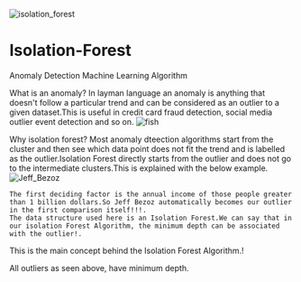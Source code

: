 ![isolation_forest](https://user-images.githubusercontent.com/60577980/140609005-b9220624-183e-43a5-b4a7-da37da361fed.png)
# Isolation-Forest
Anomaly Detection Machine Learning Algorithm

What is an anomaly?
In layman language an anomaly is anything that doesn't follow a particular trend and can be considered as an outlier to a given dataset.This is useful in credit card fraud detection, social media outlier event detection and so on.
![fish](https://user-images.githubusercontent.com/60577980/141651606-dcacd6c5-7ad2-4cb7-a9dd-196561105acd.png)
      
Why isolation forest?
       Most anomaly dteection algorithms start from the cluster and then see which data point does not fit the trend and is labelled as the outlier.Isolation Forest directly starts from the outlier and does not go to the intermediate clusters.This is explained with the below example.
       ![Jeff_Bezoz](https://user-images.githubusercontent.com/60577980/141651700-50909d06-1c3f-43bf-8c48-4d283671c159.png)

    The first deciding factor is the annual income of those people greater than 1 billion dollars.So Jeff Bezoz automatically becomes our outlier in the first comparison itself!!!.
    The data structure used here is an Isolation Forest.We can say that in our isolation Forest Algorithm, the minimum depth can be associated with the outlier!.
This is the main concept behind  the Isolation Forest Algorithm.!

All outliers as seen above, have minimum depth.


